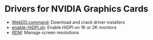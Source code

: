 # Drivers for NVIDIA Graphics Cards

* [WebDD.command](http://bbs.pcbeta.com/forum.php?mod=viewthread&tid=1744781): Download and crack driver installers
* [enable-HiDPI.sh](https://github.com/syscl/Enable-HiDPI-OSX): Enable HiDPI on 1K or 2K monitors
* [RDM](https://github.com/avibrazil/RDM): Manage screen resolutions

